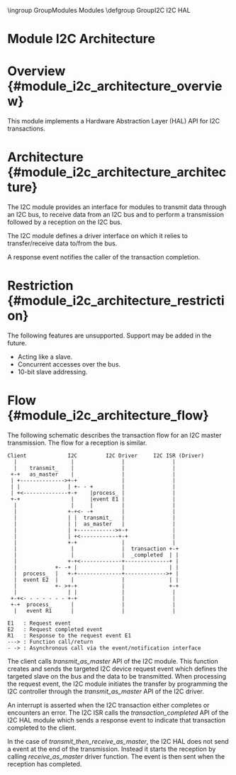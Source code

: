 \ingroup GroupModules Modules
\defgroup GroupI2C I2C HAL

Module I2C Architecture
=======================

# Overview                                   {#module_i2c_architecture_overview}

This module implements a Hardware Abstraction Layer (HAL) API for I2C
transactions.

# Architecture                           {#module_i2c_architecture_architecture}

The I2C module provides an interface for modules to transmit data through an I2C
bus, to receive data from an I2C bus and to perform a transmission followed by a
reception on the I2C bus.

The I2C module defines a driver interface on which it relies to transfer/receive
data to/from the bus.

A response event notifies the caller of the transaction completion.

# Restriction                             {#module_i2c_architecture_restriction}

The following features are unsupported. Support may be added in the future.

- Acting like a slave.
- Concurrent accesses over the bus.
- 10-bit slave addressing.

# Flow                                           {#module_i2c_architecture_flow}

The following schematic describes the transaction flow for an I2C master
transmission. The flow for a reception is similar.

    Client             I2C         I2C Driver     I2C ISR (Driver)
      |                 |               |               |
      |    transmit_    |               |               |
     +-+   as_master    |               |               |
     | +-------------->+-+              |               |
     | |               | +- - +         |               |
     | +<--------------+-+    |process_ |               |
     +-+                |     |event E1 |               |
      |                 |     |         |               |
      |                +-+<- -+         |               |
      |                | |  transmit_   |               |
      |                | |  as_master   |               |
      |                | +------------>+-+              |
      |                | +<------------+-+              |
      |                +-+              |               |
      |                 |               |  transaction +-+
      |                 |               |  _completed  | |
      |                +-+<-------------+--------------+ |
      |            +- -+ |              |              | |
      |  process_  |   +-+--------------+------------->+ |
      |  event E2  |    |               |              | |
      |            +- >+-+              |              +-+
      |                | |              |               |
     +-+<- - - - - - - +-+              |               |
     +-+  process_      |               |               |
      |   event R1      |               |               |

    E1   : Request event
    E2   : Request completed event
    R1   : Response to the request event E1
    ---> : Function call/return
    - -> : Asynchronous call via the event/notification interface

The client calls *transmit_as_master* API of the I2C module.
This function creates and sends the targeted I2C device request event which
defines the targeted slave on the bus and the data to be transmitted. When
processing the request event, the I2C module initiates the transfer by
programming the I2C controller through the *transmit_as_master* API of the I2C
driver.

An interrupt is asserted when the I2C transaction either completes or encounters
an error. The I2C ISR calls the *transaction_completed* API of the I2C HAL
module which sends a response event to indicate that transaction completed to
the client.

In the case of *transmit_then_receive_as_master*, the I2C HAL does not send a
event at the end of the transmission. Instead it starts the reception by calling
*receive_as_master* driver function. The event is then sent when the reception
has completed.
